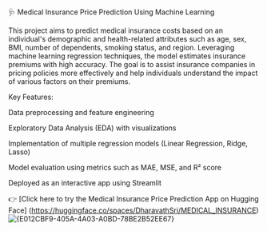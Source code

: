 🩺 Medical Insurance Price Prediction Using Machine Learning

This project aims to predict medical insurance costs based on an individual's demographic and health-related attributes such as age, sex, BMI, number of dependents, smoking status, and region. Leveraging machine learning regression techniques, the model estimates insurance premiums with high accuracy. The goal is to assist insurance companies in pricing policies more effectively and help individuals understand the impact of various factors on their premiums.

Key Features:

Data preprocessing and feature engineering

Exploratory Data Analysis (EDA) with visualizations

Implementation of multiple regression models (Linear Regression, Ridge, Lasso)

Model evaluation using metrics such as MAE, MSE, and R² score

Deployed as an interactive app using Streamlit 

👉 [Click here to try the Medical Insurance Price Prediction App on Hugging Face] (https://huggingface.co/spaces/DharavathSri/MEDICAL_INSURANCE)
![{E012CBF9-405A-4A03-A0BD-78BE2B52EE67}](https://github.com/user-attachments/assets/19400e23-3cd3-4a39-b803-f5f1a6e6c379)
